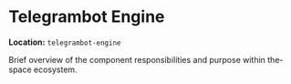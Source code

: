 # Telegrambot Engine

**Location:** `telegrambot-engine`

Brief overview of the component responsibilities and purpose within the-space ecosystem.

